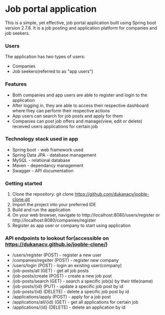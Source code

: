 # Job portal application

This is a simple, yet effective, job portal application built using Spring boot version 2.7.8. It is a job posting and application platform for companies and job seekers.

### Users
The application has two types of users:
- Companies 
- Job seekers(referred to as "app users")

### Features
- Both companies and app users are able to register and login to the application
- After logging in, they are able to access their respective dashboard where they can perform their respective actions
- App users can search for job posts and apply for them
- Companies can post job offers and manage(view, edit or delete) received users applications for certain job

### Technology stack used in app
- Spring boot - web framework used
- Spring Data JPA - database management
- MySQL - relational database
- Maven - dependancy management
- Swagger - API documentation

### Getting started
1. Clone the repository: git clone https://github.com/dukanacv/jooble-clone.git
2. Import the project into your preferred IDE
3. Build and run the application
4. On your web browser, navigate to http://localhost:8080/users/register or http://localhost:8080/companies/register
5. Register as app user or company to start using application

### API endpoints to lookout for(accessible on https://dukanacv.github.io/jooble-clone/)
- /users/register (POST) - register a new user
- /companies/regsiter (POST) - register new company
- /users/login (POST) - login an existing user(company)
- /job-posts/all (GET) - get all job posts
- /job-posts/create (POST) - create a new job post
- /job-posts/search (GET) - search a specific job(s) by their title(name)
- /job-posts/{id} (PUT) - update a specific job post by id
- /job-posts/{id} (DELETE) - delete a specific job post by id
- /applications/apply (POST) - apply for a job post
- /applications/all/{id} (GET) - get all applications for certain job
- /applications/{id} (DELETE) - delete an application by id

